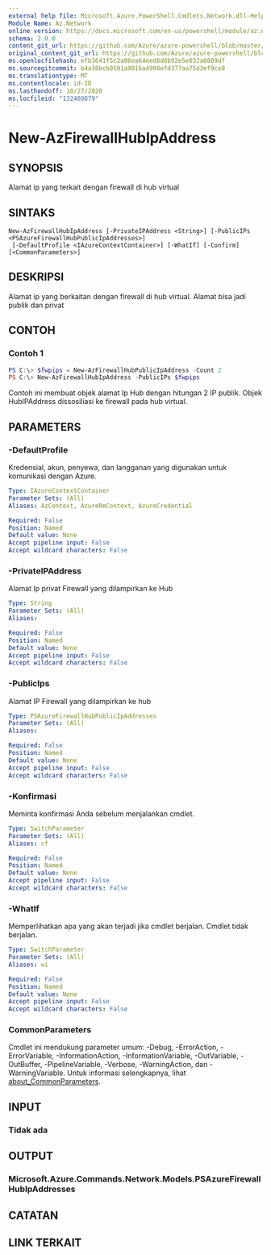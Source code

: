 ```yaml
---
external help file: Microsoft.Azure.PowerShell.Cmdlets.Network.dll-Help.xml
Module Name: Az.Network
online version: https://docs.microsoft.com/en-us/powershell/module/az.network/new-azfirewallhubipaddress
schema: 2.0.0
content_git_url: https://github.com/Azure/azure-powershell/blob/master/src/Network/Network/help/New-AzFirewallHubIpAddress.md
original_content_git_url: https://github.com/Azure/azure-powershell/blob/master/src/Network/Network/help/New-AzFirewallHubIpAddress.md
ms.openlocfilehash: efb3641f5c2a06ea64eed8d8b92e5e032a0809df
ms.sourcegitcommit: b4a38bcb0501a9016a4998efd377aa75d3ef9ce8
ms.translationtype: MT
ms.contentlocale: id-ID
ms.lasthandoff: 10/27/2020
ms.locfileid: "132408879"
---
```

# New-AzFirewallHubIpAddress

## SYNOPSIS
Alamat ip yang terkait dengan firewall di hub virtual

## SINTAKS

```
New-AzFirewallHubIpAddress [-PrivateIPAddress <String>] [-PublicIPs <PSAzureFirewallHubPublicIpAddresses>]
 [-DefaultProfile <IAzureContextContainer>] [-WhatIf] [-Confirm] [<CommonParameters>]
```

## DESKRIPSI
Alamat ip yang berkaitan dengan firewall di hub virtual. Alamat bisa jadi publik dan privat

## CONTOH

### Contoh 1
```powershell
PS C:\> $fwpips = New-AzFirewallHubPublicIpAddress -Count 2
PS C:\> New-AzFirewallHubIpAddress -PublicIPs $fwpips
```

Contoh ini membuat objek alamat Ip Hub dengan hitungan 2 IP publik. Objek HubIPAddress dissosiliasi ke firewall pada hub virtual.

## PARAMETERS

### -DefaultProfile
Kredensial, akun, penyewa, dan langganan yang digunakan untuk komunikasi dengan Azure.

```yaml
Type: IAzureContextContainer
Parameter Sets: (All)
Aliases: AzContext, AzureRmContext, AzureCredential

Required: False
Position: Named
Default value: None
Accept pipeline input: False
Accept wildcard characters: False
```

### -PrivateIPAddress
Alamat Ip privat Firewall yang dilampirkan ke Hub

```yaml
Type: String
Parameter Sets: (All)
Aliases:

Required: False
Position: Named
Default value: None
Accept pipeline input: False
Accept wildcard characters: False
```

### -PublicIps
Alamat IP Firewall yang dilampirkan ke hub

```yaml
Type: PSAzureFirewallHubPublicIpAddresses
Parameter Sets: (All)
Aliases:

Required: False
Position: Named
Default value: None
Accept pipeline input: False
Accept wildcard characters: False
```

### -Konfirmasi
Meminta konfirmasi Anda sebelum menjalankan cmdlet.

```yaml
Type: SwitchParameter
Parameter Sets: (All)
Aliases: cf

Required: False
Position: Named
Default value: None
Accept pipeline input: False
Accept wildcard characters: False
```

### -WhatIf
Memperlihatkan apa yang akan terjadi jika cmdlet berjalan. Cmdlet tidak berjalan.

```yaml
Type: SwitchParameter
Parameter Sets: (All)
Aliases: wi

Required: False
Position: Named
Default value: None
Accept pipeline input: False
Accept wildcard characters: False
```

### CommonParameters
Cmdlet ini mendukung parameter umum: -Debug, -ErrorAction, -ErrorVariable, -InformationAction, -InformationVariable, -OutVariable, -OutBuffer, -PipelineVariable, -Verbose, -WarningAction, dan -WarningVariable. Untuk informasi selengkapnya, lihat [about_CommonParameters](http://go.microsoft.com/fwlink/?LinkID=113216).

## INPUT

### Tidak ada

## OUTPUT

### Microsoft.Azure.Commands.Network.Models.PSAzureFirewallHubIpAddresses

## CATATAN

## LINK TERKAIT
